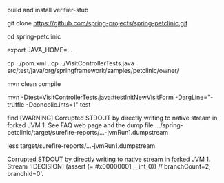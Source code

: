 
build and install verifier-stub

git clone https://github.com/spring-projects/spring-petclinic.git

cd spring-petclinic

export JAVA_HOME=...

cp ../pom.xml .
cp ../VisitControllerTests.java src/test/java/org/springframework/samples/petclinic/owner/

mvn clean compile

mvn -Dtest=VisitControllerTests.java#testInitNewVisitForm -DargLine="-truffle -Dconcolic.ints=1" test

find [WARNING] Corrupted STDOUT by directly writing to native stream in forked JVM 1. See FAQ web page and the dump file .../spring-petclinic/target/surefire-reports/...-jvmRun1.dumpstream

less target/surefire-reports/...-jvmRun1.dumpstream


Corrupted STDOUT by directly writing to native stream in forked JVM 1. Stream '[DECISION] (assert (= #x00000001 __int_0)) // branchCount=2, branchId=0'.
